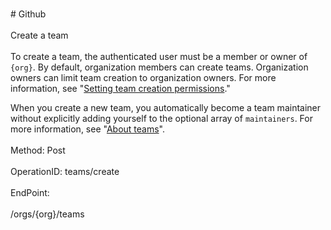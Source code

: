 <br>#     Github</br>
<br>Create a team</br>
<br>To create a team, the authenticated user must be a member or owner of `{org}`. By default, organization members can create teams. Organization owners can limit team creation to organization owners. For more information, see "[Setting team creation permissions](https://help.github.com/en/articles/setting-team-creation-permissions-in-your-organization)."

When you create a new team, you automatically become a team maintainer without explicitly adding yourself to the optional array of `maintainers`. For more information, see "[About teams](https://help.github.com/en/github/setting-up-and-managing-organizations-and-teams/about-teams)".</br>
<br>Method: Post</br>
<br>OperationID: teams/create</br>
<br>EndPoint:</br>
<br>/orgs/{org}/teams</br>
